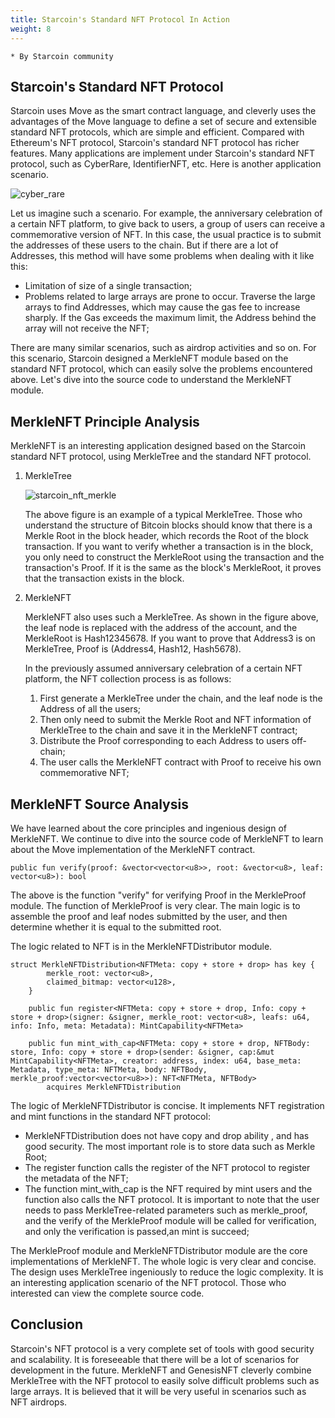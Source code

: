 ```yaml
---
title: Starcoin's Standard NFT Protocol In Action
weight: 8
---
```


~~~
* By Starcoin community
~~~


## Starcoin's Standard NFT Protocol

Starcoin uses Move as the smart contract language, and cleverly uses the advantages of the Move language to define a set of secure and extensible standard NFT protocols, which are simple and efficient. Compared with Ethereum's NFT protocol, Starcoin's standard NFT protocol has richer features. Many applications are implement under Starcoin's standard NFT protocol, such as CyberRare, IdentifierNFT, etc. Here is another application scenario.

![cyber_rare](https://tva1.sinaimg.cn/large/008i3skNly1gvnvu7qelyj613k0boaay02.jpg)

Let us imagine such a scenario. For example, the anniversary celebration of a certain NFT platform, to give back to users, a group of users can receive a commemorative version of NFT. In this case, the usual practice is to submit the addresses of these users to the chain. But if there are a lot of Addresses, this method will have some problems when dealing with it like this:

- Limitation of  size of a single transaction;
- Problems related to large arrays are prone to occur. Traverse the large arrays to find Addresses, which may cause the gas fee to increase sharply. If the Gas exceeds the maximum limit, the Address behind the array will not receive the NFT;

There are many similar scenarios, such as airdrop activities and so on. For this scenario, Starcoin designed a MerkleNFT module based on the standard NFT protocol, which can easily solve the problems encountered above. Let's dive into the source code to understand the MerkleNFT module.

## MerkleNFT Principle Analysis

MerkleNFT is an interesting application designed based on the Starcoin standard NFT protocol, using MerkleTree and the standard NFT protocol.

1. MerkleTree

   

   ![starcoin_nft_merkle](https://tva1.sinaimg.cn/large/008i3skNly1gvo5f6rsthj609q06xglu02.jpg)

   The above figure is an example of a typical MerkleTree. Those who understand the structure of Bitcoin blocks should know that there is a Merkle Root in the block header, which records the Root of the block transaction. If you want to verify whether a transaction is in the block, you only need to construct the MerkleRoot using the transaction and the transaction's Proof. If it is the same as the block's MerkleRoot, it proves that the transaction exists in the block.

2. MerkleNFT

   MerkleNFT also uses such a MerkleTree. As shown in the figure above, the leaf node is replaced with the address of the account, and the MerkleRoot is Hash12345678. If you want to prove that Address3 is on MerkleTree, Proof is (Address4, Hash12, Hash5678).

   In the previously assumed anniversary celebration of a certain NFT platform, the NFT collection process is as follows:

   1. First generate a MerkleTree under the chain, and the leaf node is the Address of all the users;
   2. Then only need to submit the Merkle Root and NFT information of MerkleTree to the chain and save it in the MerkleNFT contract;
   3. Distribute the Proof corresponding to each Address to users off-chain;
   4. The user calls the MerkleNFT contract with Proof to receive his own commemorative NFT;

## MerkleNFT Source Analysis

We have learned about the core principles and ingenious design of MerkleNFT. We continue to dive into the source code of MerkleNFT to learn about the Move implementation of the MerkleNFT contract.

~~~Move
public fun verify(proof: &vector<vector<u8>>, root: &vector<u8>, leaf: vector<u8>): bool
~~~

The above is the function "verify" for verifying Proof in the MerkleProof module. The function of MerkleProof is very clear. The main logic is to assemble the proof and leaf nodes submitted by the user, and then determine whether it is equal to the submitted root.

The logic related to NFT is in the MerkleNFTDistributor module.

~~~Move
struct MerkleNFTDistribution<NFTMeta: copy + store + drop> has key {
        merkle_root: vector<u8>,
        claimed_bitmap: vector<u128>,
    }
    
    public fun register<NFTMeta: copy + store + drop, Info: copy + store + drop>(signer: &signer, merkle_root: vector<u8>, leafs: u64, info: Info, meta: Metadata): MintCapability<NFTMeta>
    
    public fun mint_with_cap<NFTMeta: copy + store + drop, NFTBody: store, Info: copy + store + drop>(sender: &signer, cap:&mut MintCapability<NFTMeta>, creator: address, index: u64, base_meta: Metadata, type_meta: NFTMeta, body: NFTBody, merkle_proof:vector<vector<u8>>): NFT<NFTMeta, NFTBody>
        acquires MerkleNFTDistribution
~~~

The logic of MerkleNFTDistributor is concise. It implements NFT registration and mint functions in the standard NFT protocol:

- MerkleNFTDistribution does not have copy and drop ability , and has good security. The most important role is to store data such as Merkle Root;
- The register function calls the register of the NFT protocol to register the metadata of the NFT;
- The function mint_with_cap is the NFT required by mint users and the function also calls the NFT protocol. It is important to note that the user needs to pass MerkleTree-related parameters such as merkle_proof, and the verify of the MerkleProof module will be called for verification, and only the verification is passed,an mint is succeed;

The MerkleProof module and MerkleNFTDistributor module are the core implementations of MerkleNFT. The whole logic is very clear and concise. The design uses MerkleTree ingeniously to reduce the logic complexity. It is an interesting application scenario of the NFT protocol. Those who interested can view the complete source code.

## Conclusion

Starcoin's NFT protocol is a very complete set of tools with good security and scalability. It is foreseeable that there will be a lot of scenarios for development in the future. MerkleNFT and GenesisNFT cleverly combine MerkleTree with the NFT protocol to easily solve difficult problems such as large arrays. It is believed that it will be very useful in scenarios such as NFT airdrops.